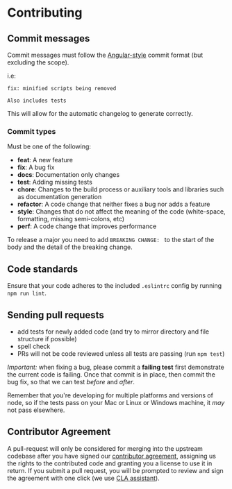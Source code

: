 # Contributing

## Commit messages

Commit messages must follow the [Angular-style](https://github.com/angular/angular.js/blob/master/CONTRIBUTING.md#commit-message-format) commit format (but excluding the scope).

i.e:

```text
fix: minified scripts being removed

Also includes tests
```

This will allow for the automatic changelog to generate correctly.

### Commit types

Must be one of the following:

* **feat**: A new feature
* **fix**: A bug fix
* **docs**: Documentation only changes
* **test**: Adding missing tests
* **chore**: Changes to the build process or auxiliary tools and libraries such as documentation generation
* **refactor**: A code change that neither fixes a bug nor adds a feature
* **style**: Changes that do not affect the meaning of the code (white-space, formatting, missing semi-colons, etc)
* **perf**: A code change that improves performance

To release a major you need to add `BREAKING CHANGE: ` to the start of the body and the detail of the breaking change.

## Code standards

Ensure that your code adheres to the included `.eslintrc` config by running `npm run lint`.

## Sending pull requests

- add tests for newly added code (and try to mirror directory and file structure if possible)
- spell check
- PRs will not be code reviewed unless all tests are passing (run `npm test`)

*Important:* when fixing a bug, please commit a **failing test** first demonstrate the current code is failing. Once that commit is in place, then commit the bug fix, so that we can test *before* and *after*.

Remember that you're developing for multiple platforms and versions of node, so if the tests pass on your Mac or Linux or Windows machine, it *may* not pass elsewhere.

## Contributor Agreement

A pull-request will only be considered for merging into the upstream codebase after you have signed our [contributor agreement](https://github.com/snyk/snyk-cpp-plugin/blob/master/Contributor-Agreement.md), assigning us the rights to the contributed code and granting you a license to use it in return. If you submit a pull request, you will be prompted to review and sign the agreement with one click (we use [CLA assistant](https://cla-assistant.io/)).